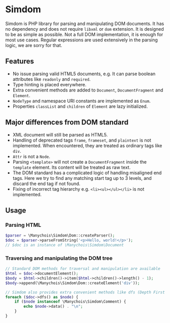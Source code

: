 # Simdom

Simdom is PHP library for parsing and manipulating DOM documents.
It has no dependency and does not require `libxml` or `dom` extension.
It is designed to be as simple as possible.
Not a full DOM implementation, it is enough for most use cases.
Regular expressions are used extensively in the parsing logic, we are sorry for that.

## Features

- No issue parsing valid HTML5 documents, e.g. It can parse boolean attributes like `readonly` and `required`.
- Type hinting is placed everywhere.
- Extra convenient methods are added to `Document`, `DocumentFragment` and `Element`.
- `NodeType` and namespace URI constants are implemented as `Enum`.
- Properties `classList` and `children` of `Element` are lazy initialized.

## Major differences from DOM standard

- XML document will still be parsed as HTML5.
- Handling of deprecated tags `frame`, `frameset`, and `plaintext` is not implemented.
  When encountered, they are treated as ordinary tags like `div`.
- `Attr` is not a `Node`.
- Parsing `<template>` will not create a `DocumentFragment` inside the `template` element.
  Its content will be treated as raw text.
- The DOM standard has a complicated logic of handling misaligned end tags.
  Here we try to find any matching start tag up to 3 levels, and discard the end tag if not found.
- Fixing of incorrect tag hierarchy e.g. `<li><ul></ul></li>` is not implemented.

## Usage

### Parsing HTML

```php
$parser = \Manychois\Simdom\Dom::createParser();
$doc = $parser->parseFromString('<p>Hello, world!</p>');
// $doc is an instance of \Manychois\Simdom\Document
```

### Traversing and manipulating the DOM tree

```php
// Standard DOM methods for traversal and manipulation are available
$html = $doc->documentElement();
$body = $html->children()->item($html->children()->length() - 1);
$body->append(\Manychois\Simdom\Dom::createElement('div'));

// Simdom also provides extra convenient methods like dfs (Depth First Search)
foreach ($doc->dfs() as $node) {
    if ($node instanceof \Manychois\Simdom\Comment) {
        echo $node->data() . "\n";
    }
}
```